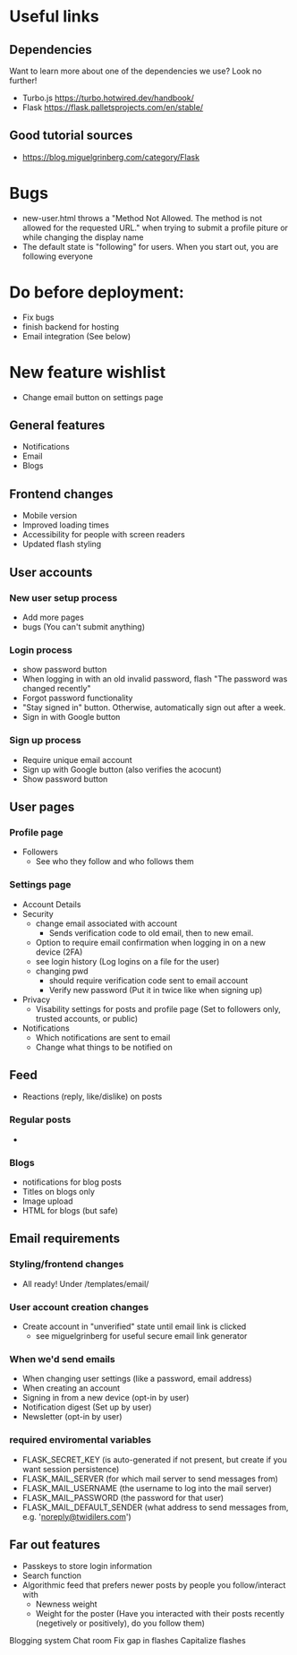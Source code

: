# Useful links
## Dependencies
Want to learn more about one of the dependencies we use? Look no further!
* Turbo.js https://turbo.hotwired.dev/handbook/
* Flask https://flask.palletsprojects.com/en/stable/

## Good tutorial sources
* https://blog.miguelgrinberg.com/category/Flask



# Bugs
* new-user.html throws a "Method Not Allowed. The method is not allowed for the requested URL." when trying to submit a profile piture or while changing the display name
* The default state is "following" for users. When you start out, you are following everyone


# Do before deployment:
* Fix bugs
* finish backend for hosting
* Email integration (See below)


# New feature wishlist
* Change email button on settings page


## General features
* Notifications
* Email
* Blogs


## Frontend changes
* Mobile version
* Improved loading times
* Accessibility for people with screen readers
* Updated flash styling


## User accounts
### New user setup process
* Add more pages
* bugs (You can't submit anything)
### Login process
* show password button
* When logging in with an old invalid password, flash "The password was changed recently"
* Forgot password functionality
* "Stay signed in" button. Otherwise, automatically sign out after a week.
* Sign in with Google button
### Sign up process
* Require unique email account
* Sign up with Google button (also verifies the acocunt)
* Show password button


## User pages
### Profile page
* Followers
    * See who they follow and who follows them
### Settings page
* Account Details
* Security
    * change email associated with account
        * Sends verification code to old email, then to new email.
    * Option to require email confirmation when logging in on a new device (2FA)
    * see login history (Log logins on a file for the user)
    * changing pwd 
        * should require verification code sent to email account
        * Verify new password (Put it in twice like when signing up)
* Privacy
    * Visability settings for posts and profile page (Set to followers only, trusted accounts, or public)
* Notifications
    * Which notifications are sent to email
    * Change what things to be notified on


## Feed
* Reactions (reply, like/dislike) on posts
### Regular posts
* 
### Blogs
* notifications for blog posts
* Titles on blogs only
* Image upload
* HTML for blogs (but safe)


## Email requirements
### Styling/frontend changes
* All ready! Under /templates/email/
### User account creation changes
* Create account in "unverified" state until email link is clicked
    * see miguelgrinberg for useful secure email link generator
### When we'd send emails
* When changing user settings (like a password, email address)
* When creating an account
* Signing in from a new device (opt-in by user)
* Notification digest (Set up by user)
* Newsletter (opt-in by user)
### required enviromental variables
* FLASK_SECRET_KEY (is auto-generated if not present, but create if you want session persistence)
* FLASK_MAIL_SERVER (for which mail server to send messages from)
* FLASK_MAIL_USERNAME (the username to log into the mail server)
* FLASK_MAIL_PASSWORD (the password for that user)
* FLASK_MAIL_DEFAULT_SENDER (what address to send messages from, e.g. 'noreply@twidilers.com')


## Far out features
* Passkeys to store login information
* Search function
* Algorithmic feed that prefers newer posts by people you follow/interact with
    * Newness weight
    * Weight for the poster (Have you interacted with their posts recently (negetively or positively), do you follow them)

Blogging system
Chat room
Fix gap in flashes
Capitalize flashes